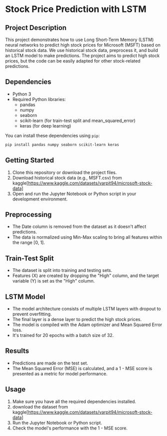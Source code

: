 # Stock Price Prediction with LSTM

## Project Description
This project demonstrates how to use Long Short-Term Memory (LSTM) neural networks to predict high stock prices for Microsoft (MSFT) based on historical stock data. We use historical stock data, preprocess it, and build an LSTM model to make predictions. The project aims to predict high stock prices, but the code can be easily adapted for other stock-related predictions.

## Dependencies
- Python 3
- Required Python libraries:
  - pandas
  - numpy
  - seaborn
  - scikit-learn (for train-test split and mean_squared_error)
  - keras (for deep learning)
  
You can install these dependencies using `pip`:
```bash
pip install pandas numpy seaborn scikit-learn keras
```

## Getting Started
1. Clone this repository or download the project files.
2. Download historical stock data (e.g., MSFT.csv)  from kaggle[https://www.kaggle.com/datasets/varpit94/microsoft-stock-data]
3. Open and run the Jupyter Notebook or Python script in your development environment.

## Preprocessing
- The Date column is removed from the dataset as it doesn't affect predictions.
- The data is normalized using Min-Max scaling to bring all features within the range [0, 1].

## Train-Test Split
- The dataset is split into training and testing sets.
- Features (X) are created by dropping the "High" column, and the target variable (Y) is set as the "High" column.

## LSTM Model
- The model architecture consists of multiple LSTM layers with dropout to prevent overfitting.
- The final layer is a dense layer to predict the high stock prices.
- The model is compiled with the Adam optimizer and Mean Squared Error loss.
- It's trained for 20 epochs with a batch size of 32.

## Results
- Predictions are made on the test set.
- The Mean Squared Error (MSE) is calculated, and a 1 - MSE score is presented as a metric for model performance.

## Usage
1. Make sure you have all the required dependencies installed.
2. download the dataset from kaggle[https://www.kaggle.com/datasets/varpit94/microsoft-stock-data]
3. Run the Jupyter Notebook or Python script.
4. Check the model's performance with the 1 - MSE score.
